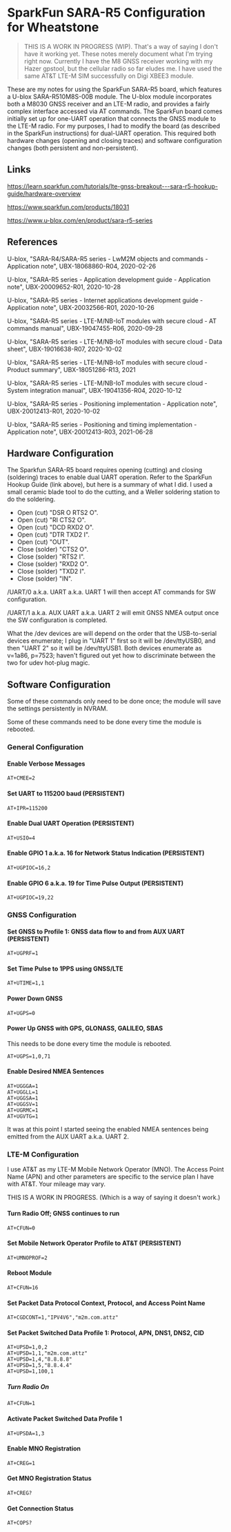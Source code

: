 # SparkFun SARA-R5 Configuration for Wheatstone

> THIS IS A WORK IN PROGRESS (WIP). That's a way of saying I don't have it
> working yet. These notes merely document what I'm trying right now. Currently
> I have the M8 GNSS receiver working with my Hazer gpstool, but the cellular
> radio so far eludes me. I have used the same AT&T LTE-M SIM successfully
> on Digi XBEE3 module.

These are my notes for using the SparkFun SARA-R5 board, which features
a U-blox SARA-R510M8S-00B module. The U-blox module incorporates both
a M8030 GNSS receiver and an LTE-M radio, and provides a fairly complex
interface accessed via AT commands. The SparkFun board comes initially
set up for one-UART operation that connects the GNSS module to the
LTE-M radio. For my purposes, I had to modify the board (as described in
the SparkFun instructions) for dual-UART operation. This required both
hardware changes (opening and closing traces) and software configuration
changes (both persistent and non-persistent).

## Links

<https://learn.sparkfun.com/tutorials/lte-gnss-breakout---sara-r5-hookup-guide/hardware-overview>

<https://www.sparkfun.com/products/18031>

<https://www.u-blox.com/en/product/sara-r5-series>

## References

U-blox, "SARA-R4/SARA-R5 series - LwM2M objects and commands - Application
note", UBX-18068860-R04, 2020-02-26

U-blox, "SARA-R5 series - Application development guide - Application
note", UBX-20009652-R01, 2020-10-28

U-blox, "SARA-R5 series - Internet applications development guide -
Application note", UBX-20032566-R01, 2020-10-26

U-blox, "SARA-R5 series - LTE-M/NB-IoT modules with secure cloud -
AT commands manual", UBX-19047455-R06, 2020-09-28

U-blox, "SARA-R5 series - LTE-M/NB-IoT modules with secure cloud -
Data sheet", UBX-19016638-R07, 2020-10-02

U-blox, "SARA-R5 series - LTE-M/NB-IoT modules with secure cloud -
Product summary", UBX-18051286-R13, 2021

U-blox, "SARA-R5 series - LTE-M/NB-IoT modules with secure cloud -
System integration manual", UBX-19041356-R04, 2020-10-12

U-blox, "SARA-R5 series - Positioning implementation - Application
note", UBX-20012413-R01, 2020-10-02

U-blox, "SARA-R5 series - Positioning and timing implementation - Application
note", UBX-20012413-R03, 2021-06-28

## Hardware Configuration

The Sparkfun SARA-R5 board requires opening (cutting) and closing
(soldering) traces to enable dual UART operation.  Refer to the SparkFun
Hookup Guide (link above), but here is a summary of what I did. I used
a small ceramic blade tool to do the cutting, and a Weller soldering
station to do the soldering.

* Open (cut) "DSR O RTS2 O".
* Open (cut) "RI CTS2 O".
* Open (cut) "DCD RXD2 O".
* Open (cut) "DTR TXD2 I".
* Open (cut) "OUT".
* Close (solder) "CTS2 O".
* Close (solder) "RTS2 I".
* Close (solder) "RXD2 O".
* Close (solder) "TXD2 I".
* Close (solder) "IN".

/UART/0 a.k.a. UART a.k.a. UART 1 will then accept AT commands for
SW configuration.

/UART/1 a.k.a. AUX UART a.k.a. UART 2 will emit GNSS NMEA output
once the SW configuration is completed.

What the /dev devices are will depend on the order that the USB-to-serial
devices enumerate; I plug in "UART 1" first so it will be /dev/ttyUSB0,
and then "UART 2" so it will be /dev/ttyUSB1. Both devices enumerate as
v=1a86, p=7523; haven't figured out yet how to discriminate between the
two for udev hot-plug magic.

## Software Configuration

Some of these commands only need to be done once; the module will save
the settings persistently in NVRAM.

Some of these commands need to be done every time the module is rebooted.

### General Configuration

#### Enable Verbose Messages

    AT+CMEE=2

#### Set UART to 115200 baud (PERSISTENT)

    AT+IPR=115200

#### Enable Dual UART Operation (PERSISTENT)

    AT+USIO=4

#### Enable GPIO 1 a.k.a. 16 for Network Status Indication (PERSISTENT)

    AT+UGPIOC=16,2

#### Enable GPIO 6 a.k.a. 19 for Time Pulse Output (PERSISTENT)

    AT+UGPIOC=19,22

### GNSS Configuration

#### Set GNSS to Profile 1: GNSS data flow to and from AUX UART (PERSISTENT)

    AT+UGPRF=1

#### Set Time Pulse to 1PPS using GNSS/LTE

    AT+UTIME=1,1

#### Power Down GNSS

    AT+UGPS=0

#### Power Up GNSS with GPS, GLONASS, GALILEO, SBAS

This needs to be done every time the module is rebooted.

    AT+UGPS=1,0,71

#### Enable Desired NMEA Sentences

    AT+UGGGA=1
    AT+UGGLL=1
    AT+UGGSA=1
    AT+UGGSV=1
    AT+UGRMC=1
    AT+UGVTG=1

It was at this point I started seeing the enabled NMEA sentences
being emitted from the AUX UART a.k.a. UART 2.

### LTE-M Configuration

I use AT&T as my LTE-M Mobile Network Operator (MNO). The Access Point
Name (APN) and other parameters are specific to the service plan I have
with AT&T. Your mileage may vary.

THIS IS A WORK IN PROGRESS. (Which is a way of saying it doesn't work.)

#### Turn Radio Off; GNSS continues to run

    AT+CFUN=0

#### Set Mobile Network Operator Profile to AT&T (PERSISTENT)

    AT+UMNOPROF=2

#### Reboot Module

    AT+CFUN=16

#### Set Packet Data Protocol Context, Protocol, and Access Point Name

    AT+CGDCONT=1,"IPV4V6","m2m.com.attz"

#### Set Packet Switched Data Profile 1: Protocol, APN, DNS1, DNS2, CID

    AT+UPSD=1,0,2
    AT+UPSD=1,1,"m2m.com.attz"
    AT+UPSD=1,4,"8.8.8.8"
    AT+UPSD=1,5,"8.8.4.4"
    AT+UPSD=1,100,1

##### Turn Radio On

    AT+CFUN=1

#### Activate Packet Switched Data Profile 1

    AT+UPSDA=1,3

#### Enable MNO Registration

    AT+CREG=1

#### Get MNO Registration Status

    AT+CREG?

#### Get Connection Status

    AT+COPS?
